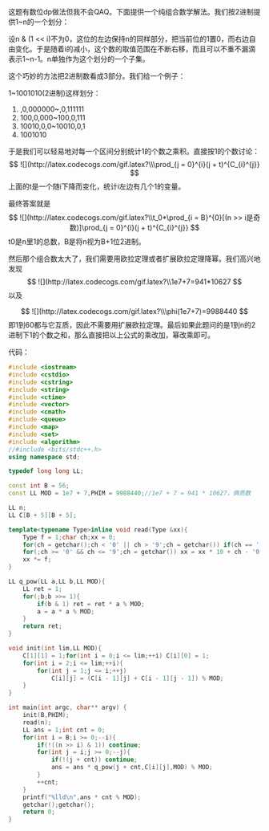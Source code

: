这题有数位dp做法但我不会QAQ。下面提供一个纯组合数学解法。我们按2进制提供1~n的一个划分：

设n & (1 << i)不为0，这位的左边保持n的同样部分，把当前位的1置0，而右边自由变化。于是随着i的减小，这个数的取值范围在不断右移，而且可以不重不漏滴表示1~n-1。n单独作为这个划分的一个子集。

这个巧妙的方法把2进制数看成3部分。我们给一个例子：

1~1001010(2进制)这样划分：

1. ,0,000000~,0,111111
2. 100,0,000~100,0,111
3. 10010,0,0~10010,0,1
4. 1001010

于是我们可以轻易地对每一个区间分别统计1的个数之乘积。直接按1的个数讨论：
$$
![](http://latex.codecogs.com/gif.latex?\\\prod_{j = 0}^{i}(j + t)^{C_{i}^{j}}
$$
上面的t是一个随i下降而变化，统计i左边有几个1的变量。

最终答案就是
$$
![](http://latex.codecogs.com/gif.latex?\\t_0*\prod_{i = B}^{0}[(n >> i是奇数)]\prod_{j = 0}^{i}(j + t)^{C_{i}^{j}}
$$
t0是n里1的总数，B是将n视为B+1位2进制。

然后那个组合数太大了，我们需要用欧拉定理或者扩展欧拉定理降幂。我们高兴地发现
$$
![](http://latex.codecogs.com/gif.latex?\\1e7+7=941*10627
$$
以及


$$
![](http://latex.codecogs.com/gif.latex?\\\phi(1e7+7)=9988440
$$
即1到60都与它互质，因此不需要用扩展欧拉定理。最后如果此题问的是1到n的2进制下1的个数之和，那么直接把以上公式的乘改加，幂改乘即可。

代码：

```c++
#include <iostream>
#include <cstdio>
#include <cstring>
#include <string>
#include <ctime>
#include <vector>
#include <cmath>
#include <queue>
#include <map>
#include <set>
#include <algorithm>
//#include <bits/stdc++.h>
using namespace std;

typedef long long LL;

const int B = 56;
const LL MOD = 1e7 + 7,PHIM = 9988440;//1e7 + 7 = 941 * 10627，俩质数

LL n;
LL C[B + 5][B + 5];

template<typename Type>inline void read(Type &xx){
    Type f = 1;char ch;xx = 0;
    for(ch = getchar();ch < '0' || ch > '9';ch = getchar()) if(ch == '-') f = -1;
    for(;ch >= '0' && ch <= '9';ch = getchar()) xx = xx * 10 + ch - '0';
    xx *= f;
}

LL q_pow(LL a,LL b,LL MOD){
    LL ret = 1;
    for(;b;b >>= 1){
        if(b & 1) ret = ret * a % MOD;
        a = a * a % MOD;
    }
    return ret;
}

void init(int lim,LL MOD){
    C[1][1] = 1;for(int i = 0;i <= lim;++i) C[i][0] = 1;
    for(int i = 2;i <= lim;++i){
        for(int j = 1;j <= i;++j)
            C[i][j] = (C[i - 1][j] + C[i - 1][j - 1]) % MOD;
    }
}

int main(int argc, char** argv) {
    init(B,PHIM);
    read(n);
    LL ans = 1;int cnt = 0;
    for(int i = B;i >= 0;--i){
        if(!((n >> i) & 1)) continue;
        for(int j = i;j >= 0;--j){
            if(!(j + cnt)) continue;
            ans = ans * q_pow(j + cnt,C[i][j],MOD) % MOD;
        }
        ++cnt;
    }
    printf("%lld\n",ans * cnt % MOD);
    getchar();getchar();
    return 0;
}
```

